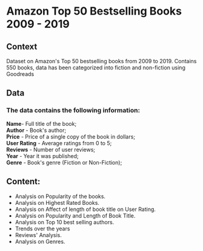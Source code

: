 # Amazon Top 50 Bestselling Books 2009 - 2019

## Context
Dataset on Amazon's Top 50 bestselling books from 2009 to 2019. Contains 550 books, data has been categorized into fiction and non-fiction using Goodreads

## Data

### The data contains the following information:

**Name**- Full title of the book;<br/>
**Author** - Book's author;<br/>
**Price** - Price of a single copy of the book in dollars;<br/>
**User Rating** - Average ratings from 0 to 5;<br/>
**Reviews** - Number of user reviews; <br/>
**Year** - Year it was published;<br/>
**Genre** - Book's genre (Fiction or Non-Fiction);<br/>

## Content:

- Analysis on Popularity of the books.
- Analysis on Highest Rated Books.
- Analysis on Affect of length of book title on User Rating.
- Analysis on Popularity and Length of Book Title.
- Analysis on Top 10 best selling authors.
- Trends over the years
- Reviews' Analysis.
- Analysis on Genres.

